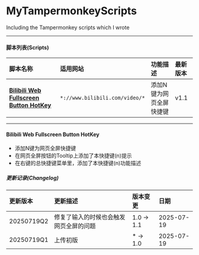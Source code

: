 # MyTampermonkeyScripts 
Including the Tampermonkey scripts which I wrote

___

#### 脚本列表(Scripts)
| 脚本名称 |	适用网站 |	功能描述 |	最新版本|
| :--- | :--- | :--- | :--- |
| [__Bilibili Web Fullscreen Button HotKey__](#bilibili-web-fullscreen-button-hotkey) | `*://www.bilibili.com/video/*` | 添加N键为网页全屏快捷键 | v1.1 |

___

#### Bilibili Web Fullscreen Button HotKey

 - 添加N键为网页全屏快捷键
 - 在网页全屏按钮的Tooltip上添加了本快捷键(n)提示
 - 在右键的总快捷键菜单里，添加了本快捷键(n)功能描述

##### 更新记录(Changelog)
| 更新版本 | 更新描述 | 版本变更 | 日期 |
| :--- | :--- | :--- | :--- |
| 20250719Q2 | 修复了输入的时候也会触发网页全屏的问题 | 1.0 -> 1.1 | 2025-07-19 |
| 20250719Q1 | 上传初版 | * -> 1.0 | 2025-07-19 |
